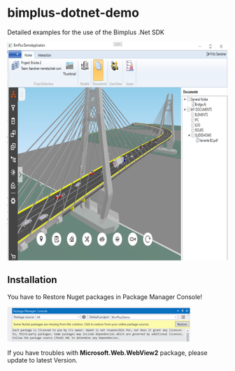 # bimplus-dotnet-demo
Detailed examples for the use of the Bimplus .Net SDK
<p align="left">
   <img src="BimPlusDemo.png" with=300 height=500>
</p>

## Installation
You have to Restore Nuget packages in Package Manager Console!
<p align="left">
   <img src="NugetRestore.png" with=100 height=80>
</p>
If you have troubles with <b>Microsoft.Web.WebView2</b> package, please update to latest Version.